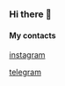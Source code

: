 ### Hi there 👋

#### My contacts
[instagram](https://www.instagram.com/sergey.verbin/)

[telegram](https://t.me/sergey_verbin/)
